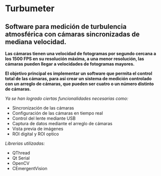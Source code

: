 # Turbumeter

<h2>Software para medición de turbulencia atmosférica con cámaras sincronizadas de mediana velocidad.</h2>

**Las cámaras tienen una velocidad de fotogramas por segundo cercana a los 1500 FPS en su resolución máxima, a una menor resolución, las cámaras pueden llegar a velocidades de fotogramas mayores.**

**El objetivo principal es implementar un software que permita el control total de las cámaras, para así crear un sistema de medición controlado con un arreglo de cámaras, que pueden ser cuatro o un número distinto de cámaras.**

*Ya se han logrado ciertas funcionalidades necesarias como:*
* Sincronización de las cámaras
* Configuración de las cámaras en tiempo real
* Control del lente mediante USB
* Captura de datos mediante el arreglo de cámaras
* Vista previa de imágenes
* ROI digital y ROI optico

*Librerias utilizadas:*

* QThread
* Qt Serial
* OpenCV
* CEmergentVision





